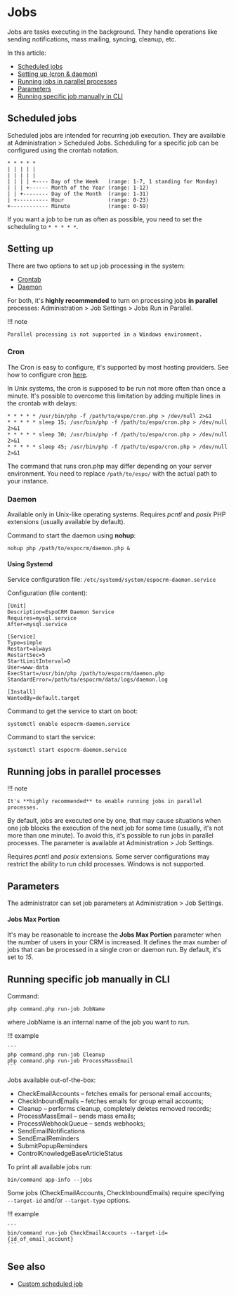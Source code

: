 # Jobs

Jobs are tasks executing in the background. They handle operations like sending notifications, mass mailing, syncing, cleanup, etc.

In this article:

* [Scheduled jobs](#scheduled-jobs)
* [Setting up (cron & daemon)](#setting-up)
* [Running jobs in parallel processes](#running-jobs-in-parallel-processes)
* [Parameters](#parameters)
* [Running specific job manually in CLI](#running-specific-job-manually-in-cli)

## Scheduled jobs

Scheduled jobs are intended for recurring job execution. They are available at Administration > Scheduled Jobs. Scheduling for a specific job can be configured using the crontab notation.

```
* * * * *
| | | | |
| | | | |
| | | | +---- Day of the Week   (range: 1-7, 1 standing for Monday)
| | | +------ Month of the Year (range: 1-12)
| | +-------- Day of the Month  (range: 1-31)
| +---------- Hour              (range: 0-23)
+------------ Minute            (range: 0-59)
```

If you want a job to be run as often as possible, you need to set the scheduling to `* * * * *`.

## Setting up

There are two options to set up job processing in the system:

* [Crontab](#cron)
* [Daemon](#daemon)

For both, it's **highly recommended** to turn on processing jobs **in parallel** processes: Administration > Job Settings > Jobs Run in Parallel.

!!! note

    Parallel processing is not supported in a Windows environment.

### Cron

The Cron is easy to configure, it's supported by most hosting providers. See how to configure cron [here](server-configuration.md#setting-up-crontab).

In Unix systems, the cron is supposed to be run not more often than once a minute. It's possible to overcome this limitation by adding multiple lines in the crontab with delays:

```
* * * * * /usr/bin/php -f /path/to/espo/cron.php > /dev/null 2>&1
* * * * * sleep 15; /usr/bin/php -f /path/to/espo/cron.php > /dev/null 2>&1
* * * * * sleep 30; /usr/bin/php -f /path/to/espo/cron.php > /dev/null 2>&1
* * * * * sleep 45; /usr/bin/php -f /path/to/espo/cron.php > /dev/null 2>&1
```

The command that runs cron.php may differ depending on your server environment. You need to replace `/path/to/espo/` with the actual path to your instance.

### Daemon

Available only in Unix-like operating systems. Requires *pcntl* and *posix* PHP extensions (usually available by default).

Command to start the daemon using **nohup**:

```
nohup php /path/to/espocrm/daemon.php &
```

#### Using Systemd

Service configuration file: `/etc/systemd/system/espocrm-daemon.service`

Configuration (file content):

```
[Unit]
Description=EspoCRM Daemon Service
Requires=mysql.service
After=mysql.service

[Service]
Type=simple
Restart=always
RestartSec=5
StartLimitInterval=0
User=www-data
ExecStart=/usr/bin/php /path/to/espocrm/daemon.php
StandardError=/path/to/espocrm/data/logs/daemon.log

[Install]
WantedBy=default.target
```

Command to get the service to start on boot:

```
systemctl enable espocrm-daemon.service
```

Command to start the service:

```
systemctl start espocrm-daemon.service
```

## Running jobs in parallel processes

!!! note

    It's **highly recommended** to enable running jobs in parallel processes.

By default, jobs are executed one by one, that may cause situations when one job blocks the execution of the next job for some time (usually, it's not more than one minute). To avoid this, it's possible to run jobs in parallel processes. The parameter is available at Administration > Job Settings.

Requires *pcntl* and *posix* extensions. Some server configurations may restrict the ability to run child processes. Windows is not supported.

## Parameters

The administrator can set job parameters at Administration > Job Settings.

#### Jobs Max Portion

It's may be reasonable to increase the **Jobs Max Portion** parameter when the number of users in your CRM is increased. It defines the max number of jobs that can be processed in a single cron or daemon run. By default, it's set to *15*.

## Running specific job manually in CLI

Command:

```
php command.php run-job JobName
```
where JobName is an internal name of the job you want to run.


!!! example

    ```
    php command.php run-job Cleanup
    php command.php run-job ProcessMassEmail
    ```

Jobs available out-of-the-box:

* CheckEmailAccounts – fetches emails for personal email accounts;
* CheckInboundEmails – fetches emails for group email accounts;
* Cleanup – performs cleanup, completely deletes removed records;
* ProcessMassEmail – sends mass emails;
* ProcessWebhookQueue – sends webhooks;
* SendEmailNotifications
* SendEmailReminders
* SubmitPopupReminders
* ControlKnowledgeBaseArticleStatus

To print all available jobs run:

```
bin/command app-info --jobs
```

Some jobs (CheckEmailAccounts, CheckInboundEmails) require specifying `--target-id` and/or `--target-type` options.

!!! example

    ```
    bin/command run-job CheckEmailAccounts --target-id={id_of_email_account}
    ```

## See also

* [Custom scheduled job](../development/scheduled-job.md)
